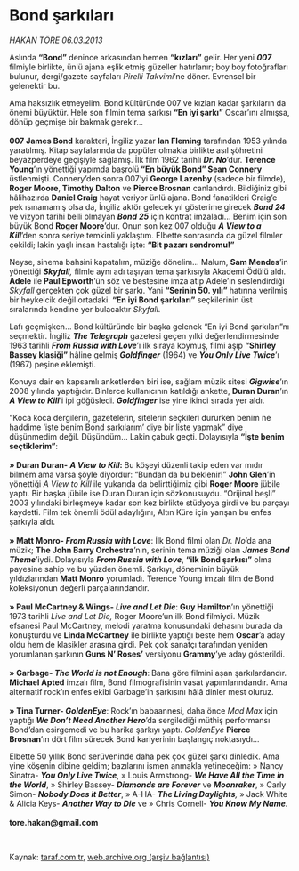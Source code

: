 # Bond şarkıları

*HAKAN TÖRE 06.03.2013*

<div class="yazi"><p>Aslında <b>“Bond”</b> denince arkasından hemen <b>“kızları”</b> gelir. Her yeni <b><i>007</i></b> filmiyle birlikte, ünlü ajana eşlik etmiş güzeller hatırlanır; boy boy fotoğrafları bulunur, dergi/gazete sayfaları <i>Pirelli Takvimi</i>’ne döner. Evrensel bir gelenektir bu. </p>
<p>Ama haksızlık etmeyelim. Bond kültüründe 007 ve kızları kadar şarkıların da önemi büyüktür. Hele son filmin tema şarkısı <b>“En iyi şarkı”</b> Oscar’ını almışsa, dönüp geçmişe bir bakmak gerekir...<br/><br/><b>007 James Bond</b> karakteri, İngiliz yazar <b>Ian Fleming</b> tarafından 1953 yılında yaratılmış. Kitap sayfalarında da popüler olmakla birlikte asıl şöhretini beyazperdeye geçişiyle sağlamış. İlk film 1962 tarihli <b><i>Dr. No</i></b>’dur. <b>Terence Young</b>’ın yönettiği yapımda başrolü<b> “En büyük Bond” Sean Connery</b> üstlenmişti. Connery’den sonra 007’yi <b>George Lazenby</b> (sadece bir filmde), <b>Roger Moore</b>,<b> Timothy Dalton</b> ve <b>Pierce Brosnan</b> canlandırdı. Bildiğiniz gibi hâlihazırda <b>Daniel Craig</b> hayat veriyor ünlü ajana. Bond fanatikleri Craig’e pek ısınamamış olsa da, İngiliz aktör gelecek yıl gösterime girecek <b><i>Bond 24</i></b> ve vizyon tarihi belli olmayan <b><i>Bond 25</i></b> için kontrat imzaladı... Benim için son büyük Bond <b>Roger Moore</b>’dur. Onun son kez 007 olduğu <b><i>A View to a Kill</i></b>’den sonra seriye temkinli yaklaştım. Elbette sonrasında da güzel filmler çekildi; lakin yaşlı insan hastalığı işte: <b>“Bit pazarı sendromu!”</b></p>
<p>Neyse, sinema bahsini kapatalım, müziğe dönelim... Malum, <b>Sam Mendes</b>’in yönettiği <b><i>Skyfall</i></b><i>, </i>filmle aynı adı taşıyan tema şarkısıyla Akademi Ödülü aldı. <b>Adele</b> ile<b> Paul Epworth</b>’ün söz ve bestesine imza atıp Adele’in seslendirdiği <i>Skyfall</i> gerçekten çok güzel bir şarkı. Yani <b>“Serinin 50. yılı”</b> hatırına verilmiş bir heykelcik değil ortadaki. <b>“En iyi Bond şarkıları”</b> seçkilerinin üst sıralarında kendine yer bulacaktır <i>Skyfall</i>. </p>
<p>Lafı geçmişken... Bond kültüründe bir başka gelenek “En iyi Bond şarkıları”nı seçmektir. İngiliz <b><i>The Telegraph</i></b> gazetesi geçen yılki değerlendirmesinde 1963 tarihli <b><i>From Russia with Love</i></b>’ı ilk sıraya koymuş, filmi aşıp <b>“Shirley Bassey klasiği”</b> hâline gelmiş<b><i> Goldfinger</i></b> (1964) ve <b><i>You Only Live Twice</i></b>’ı (1967) peşine eklemişti.</p>
<p>Konuya dair en kapsamlı anketlerden biri ise, sağlam müzik sitesi <b><i>Gigwise</i></b>’ın 2008 yılında yaptığıdır. Binlerce kullanıcının katıldığı ankette, <b>Duran Duran</b>’ın <b><i>A View to Kill</i></b>’i ipi göğüsledi. <b><i>Goldfinger</i></b> ise yine ikinci sırada yer aldı.</p>
<p>“Koca koca dergilerin, gazetelerin, sitelerin seçkileri dururken benim ne haddime ‘işte benim Bond şarkılarım’ diye bir liste yapmak” diye düşünmedim değil. Düşündüm... Lakin çabuk geçti. Dolayısıyla <b>“İşte benim seçtiklerim”</b>:<br/><br/><b>» Duran Duran</b><b>-</b> <b><i>A View to Kill</i>: </b>Bu köşeyi<b> </b>düzenli takip eden var mıdır bilmem ama<b> </b>varsa şöyle diyordur: “Bundan da bu beklenir!” <b>John Glen</b>’in yönettiği <i>A View to Kill</i> ile yukarıda da belirttiğimiz gibi <b>Roger Moore</b> jübile yaptı. Bir başka jübile ise Duran Duran için sözkonusuydu. “Orijinal beşli” 2003 yılındaki birleşmeye kadar son kez birlikte stüdyoya girdi ve bu parçayı kaydetti. Film tek önemli ödül adaylığını, Altın Küre için yarışan bu<i> </i>enfes şarkıyla aldı.<br/><br/><b>» Matt Monro- <i>From Russia with Love</i></b>: İlk Bond filmi olan <i>Dr. No</i>’da ana müzik; <b>The John Barry Orchestra</b>’nın, serinin tema müziği olan <b><i>James Bond Theme</i></b>’iydi. Dolayısıyla <b><i>From Russia with Love</i></b>, <b>“ilk Bond şarkısı”</b> olma payesine sahip ve bu yüzden önemli.<b><i> </i></b>Şarkıyı, döneminin büyük yıldızlarından <b>Matt Monro</b> yorumladı. Terence Young imzalı film de Bond koleksiyonun değerli parçalarındandır.<br/><br/><b>» Paul McCartney &amp; Wings- <i>Live and Let Die</i></b>:<b> </b><b>Guy Hamilton</b>’ın yönettiği 1973 tarihli <i>Live and Let Die,</i> Roger Moore’un ilk Bond filmiydi. Müzik efsanesi Paul McCartney, melodi yaratma konusundaki dehasını burada da konuşturdu ve <b>Linda McCartney</b> ile birlikte yaptığı beste hem <b>Oscar</b>’a aday oldu hem de klasikler arasına girdi. Pek çok sanatçı tarafından yeniden yorumlanan şarkının <b>Guns N’ Roses’</b> versiyonu <b>Grammy</b>’ye aday gösterildi.<br/><br/><b>» Garbage- <i>The World is not Enough</i></b>:<b> </b>Bana göre filmini aşan şarkılardandır. <b>Michael Apted</b> imzalı film, Bond filmografisinin vasat yapımlarındandır. Ama alternatif rock’ın enfes ekibi Garbage’in şarkısını hâlâ dinler mest oluruz. <br/><br/><b>» Tina Turner- <i>GoldenEye</i></b>: Rock’ın babaannesi, daha önce <i>Mad Max </i>için yaptığı <b><i>We Don’t Need Another Hero</i></b>’da sergilediği müthiş performansı Bond’dan esirgemedi ve bu harika şarkıyı yaptı. <i>GoldenEye</i> <b>Pierce Brosnan</b>’ın dört film sürecek Bond kariyerinin başlangıç noktasıydı...</p>
<p>Elbette 50 yıllık Bond serüveninde daha pek çok güzel şarkı dinledik. Ama yine köşenin dibine geldim; bazılarını ismen anmakla yetineceğim: » Nancy Sinatra- <b><i>You Only Live Twice</i></b>, » Louis Armstrong- <b><i>We Have All the Time in the World</i></b>, » Shirley Bassey- <b><i>Diamonds are Forever</i></b> ve <b><i>Moonraker</i></b>, » Carly Simon- <b><i>Nobody Does it Better</i></b>, » A-HA- <b><i>The Living Daylights</i></b><i>,</i> » Jack White &amp; Alicia Keys- <b><i>Another Way to Die</i></b> ve » Chris Cornell- <b><i>You Know My Name</i></b><i>.<br/><br/></i><b>tore.hakan@gmail.com</b></p>
<p> </p>
</div>

Kaynak: [taraf.com.tr](http://www.taraf.com.tr/hakan-tore/makale-bond-sarkilari.htm), [web.archive.org (arşiv bağlantısı)](http://web.archive.org/web/20131107143202/http://www.taraf.com.tr/hakan-tore/makale-bond-sarkilari.htm)
